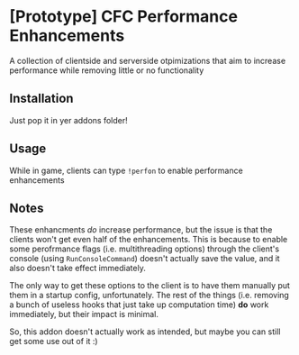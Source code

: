 # [Prototype] CFC Performance Enhancements
A collection of clientside and serverside otpimizations that aim to increase performance while removing little or no functionality

## Installation
Just pop it in yer addons folder!

## Usage
While in game, clients can type `!perfon` to enable performance enhancements

## Notes
These enhancments _do_ increase performance, but the issue is that the clients won't get even half of the enhancements.
This is because to enable some perofrmance flags (i.e. multithreading options) through the client's console (using `RunConsoleCommand`) doesn't actually save the value, and it also doesn't take effect immediately.

The only way to get these options to the client is to have them manually put them in a startup config, unfortunately.
The rest of the things (i.e. removing a bunch of useless hooks that just take up computation time) **do** work immediately, but their impact is minimal.

So, this addon doesn't actually work as intended, but maybe you can still get some use out of it :)
